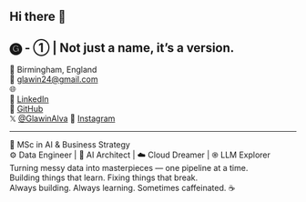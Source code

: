 ## Hi there 👋

## 🅖 - ① | Not just a name, it’s a version.  

📍 Birmingham, England  
📧 glawin24@gmail.com  
🌐  
🔗 [LinkedIn](https://linkedin.com/in/glawin-alva-gg)  
🐙 [GitHub](https://github.com/GlawinAlva24)  
 𝕏 [@GlawinAlva](https://x.com/GlawinAlva)
📸 [Instagram](https://instagram.com/just_glawin)

---

🧠 MSc in AI & Business Strategy  
⚙️ Data Engineer | 🤖 AI Architect | ☁️ Cloud Dreamer  | ֎ LLM Explorer  
Turning messy data into masterpieces — one pipeline at a time.  
Building things that learn. Fixing things that break.  
Always building. Always learning. Sometimes caffeinated. ☕  

